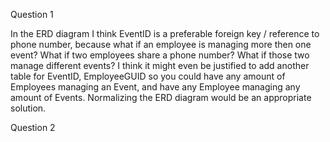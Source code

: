 Question 1

In the ERD diagram I think EventID is a preferable foreign key / reference to phone number, because what if an employee is managing 
more then one event? What if two employees share a phone number? What if those two manage different events? I think it might even be 
justified to add another table for EventID, EmployeeGUID so you could have any amount of Employees managing an Event, and have any 
Employee managing any amount of Events. Normalizing the ERD diagram would be an appropriate solution.

Question 2

